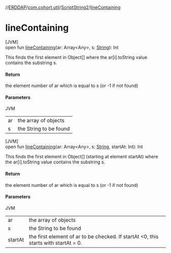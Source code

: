 //[ERDDAP](../../../index.md)/[com.cohort.util](../index.md)/[ScriptString2](index.md)/[lineContaining](line-containing.md)

# lineContaining

[JVM]\
open fun [lineContaining](line-containing.md)(ar: Array&lt;Any&gt;, s: [String](https://docs.oracle.com/en/java/javase/21/docs/api/java.base/java/lang/String.html)): Int

This finds the first element in Object[] where the ar[i].toString value contains the substring s.

#### Return

the element number of ar which is equal to s (or -1 if not found)

#### Parameters

JVM

| | |
|---|---|
| ar | the array of objects |
| s | the String to be found |

[JVM]\
open fun [lineContaining](line-containing.md)(ar: Array&lt;Any&gt;, s: [String](https://docs.oracle.com/en/java/javase/21/docs/api/java.base/java/lang/String.html), startAt: Int): Int

This finds the first element in Object[] (starting at element startAt) where the ar[i].toString value contains the substring s.

#### Return

the element number of ar which is equal to s (or -1 if not found)

#### Parameters

JVM

| | |
|---|---|
| ar | the array of objects |
| s | the String to be found |
| startAt | the first element of ar to be checked. If startAt &lt;0, this starts with startAt = 0. |